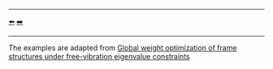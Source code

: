 ***
[⬅️](../007/README.md "Previous example")
[➡️](../009/README.md "Next example")
***

The examples are adapted from [Global weight optimization of frame structures under free-vibration eigenvalue constraints](http://dx.doi.org/10.13140/RG.2.2.32834.39365)
